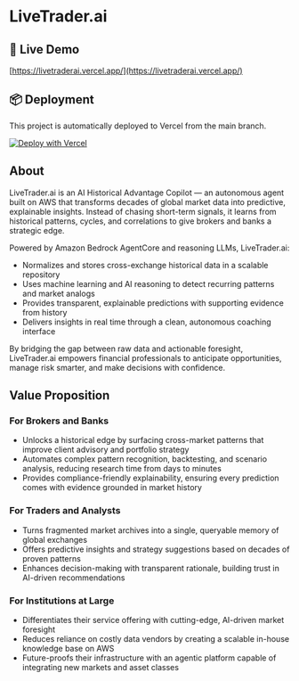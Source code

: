 # LiveTrader.ai

## 🚀 Live Demo
[https://livetraderai.vercel.app/](https://livetraderai.vercel.app/)

## 📦 Deployment
This project is automatically deployed to Vercel from the main branch.

[![Deploy with Vercel](https://vercel.com/button)](https://vercel.com/new/clone?repository-url=https://github.com/swetharajan7/LiveTrader)

## About

LiveTrader.ai is an AI Historical Advantage Copilot — an autonomous agent built on AWS that transforms decades of global market data into predictive, explainable insights. Instead of chasing short-term signals, it learns from historical patterns, cycles, and correlations to give brokers and banks a strategic edge.

Powered by Amazon Bedrock AgentCore and reasoning LLMs, LiveTrader.ai:

- Normalizes and stores cross-exchange historical data in a scalable repository
- Uses machine learning and AI reasoning to detect recurring patterns and market analogs
- Provides transparent, explainable predictions with supporting evidence from history
- Delivers insights in real time through a clean, autonomous coaching interface

By bridging the gap between raw data and actionable foresight, LiveTrader.ai empowers financial professionals to anticipate opportunities, manage risk smarter, and make decisions with confidence.

## Value Proposition

### For Brokers and Banks
- Unlocks a historical edge by surfacing cross-market patterns that improve client advisory and portfolio strategy
- Automates complex pattern recognition, backtesting, and scenario analysis, reducing research time from days to minutes
- Provides compliance-friendly explainability, ensuring every prediction comes with evidence grounded in market history

### For Traders and Analysts
- Turns fragmented market archives into a single, queryable memory of global exchanges
- Offers predictive insights and strategy suggestions based on decades of proven patterns
- Enhances decision-making with transparent rationale, building trust in AI-driven recommendations

### For Institutions at Large
- Differentiates their service offering with cutting-edge, AI-driven market foresight
- Reduces reliance on costly data vendors by creating a scalable in-house knowledge base on AWS
- Future-proofs their infrastructure with an agentic platform capable of integrating new markets and asset classes
